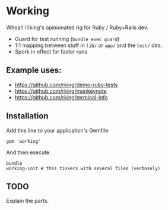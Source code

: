 # Working

Whoa!! ☈king's opinionated rig for Ruby / Ruby+Rails dev.

- Guard for test running (`bundle exec guard`)
- 1:1 mapping between stuff in `lib/` or `app/` and the `test/` dirs.
- Spork in effect for faster runs



## Example uses:

- https://github.com/rking/demo-ruby-tests
- https://github.com/rking/monkeynote
- https://github.com/rking/terminal-info

## Installation

Add this line to your application's Gemfile:

    gem 'working'

And then execute:

    bundle
    working-init # this tinkers with several files (verbosely)

## TODO

Explain the parts.

